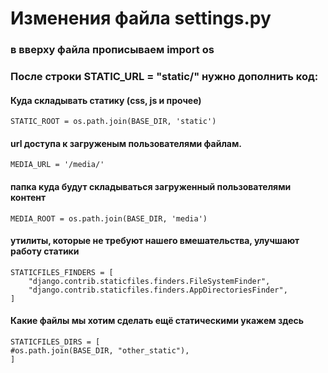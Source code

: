 # Изменения файла settings.py

### в вверху файла прописываем import os

### После строки STATIC_URL = "static/" нужно дополнить код:

#### Куда складывать статику (css, js и прочее)
    STATIC_ROOT = os.path.join(BASE_DIR, 'static')

#### url доступа к загруженым пользователями файлам.
    MEDIA_URL = '/media/'

#### папка куда будут складываться загруженный пользователями контент 
    MEDIA_ROOT = os.path.join(BASE_DIR, 'media')

#### утилиты, которые не требуют нашего вмешательства, улучшают работу статики
    STATICFILES_FINDERS = [
        "django.contrib.staticfiles.finders.FileSystemFinder",
        "django.contrib.staticfiles.finders.AppDirectoriesFinder",
    ]

#### Какие файлы мы хотим сделать ещё статическими укажем здесь
    STATICFILES_DIRS = [
    #os.path.join(BASE_DIR, "other_static"),
    ]
